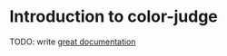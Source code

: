 # Introduction to color-judge

TODO: write [great documentation](http://jacobian.org/writing/what-to-write/)

